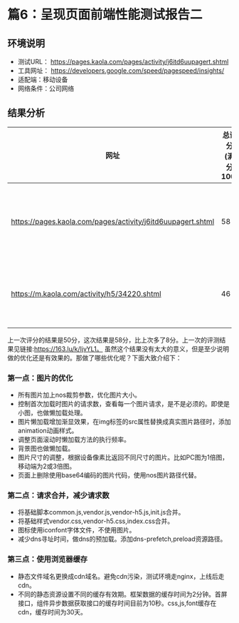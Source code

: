 # 篇6：呈现页面前端性能测试报告二


## 环境说明

* 测试URL：
https://pages.kaola.com/pages/activity/j6itd6uupagert.shtml
* 工具网址： https://developers.google.com/speed/pagespeed/insights/
* 适配端：移动设备
* 网络条件：公司网络


## 结果分析


| 网址 | 总评分(满分100) | 说明 |
| --- | --- | --- |
| https://pages.kaola.com/pages/activity/j6itd6uupagert.shtml | 58 | 移动设备，呈现系统活动页
| https://m.kaola.com/activity/h5/34220.shtml | 46 | 移动设备，超市活动页 |


上一次评分的结果是50分，这次结果是58分，比上次多了8分。上一次的评测结果见链接:https://163.lu/k/IjvYL1。 虽然这个结果没有太大的意义，但是至少说明做的优化还是有效果的。那做了哪些优化呢？下面大致介绍下：

### 第一点：图片的优化

- 所有图片加上nos裁剪参数，优化图片大小。
- 控制首次加载时图片的请求数，查看每一个图片请求，是不是必须的。即使是小图，也做懒加载处理。
- 图片懒加载增加渐显效果，在img标签的src属性替换成真实图片路径时，添加animation动画样式。
- 调整页面滚动时懒加载方法的执行频率。
- 背景图也做懒加载。
- 图片尺寸的调整，根据设备像素比返回不同尺寸的图片。比如PC图为1倍图，移动端为2或3倍图。
- 页面上删除使用base64编码的图片代码，使用nos图片路径代替。


### 第二点：请求合并，减少请求数

- 将基础脚本common.js,vendor.js,vendor-h5.js,init.js合并。
- 将基础样式vendor.css,vendor-h5.css,index.css合并。
- 图标使用iconfont字体文件，不使用图片。
- 减少dns寻址时间，做dns的预加载。添加dns-prefetch,preload资源路径。


### 第三点：使用浏览器缓存

- 静态文件域名更换成cdn域名。避免cdn污染，测试环境走nginx，上线后走cdn。
- 不同的静态资源设置不同的缓存有效期。框架数据的缓存时间为2分钟。首屏接口，组件异步数据获取接口的缓存时间目前为10秒。css,js,font缓存在cdn，缓存时间为30天。
